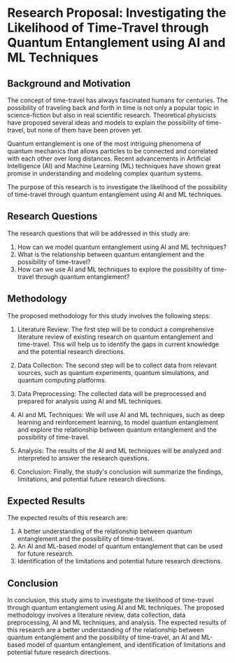 # Research Proposal: Investigating the Likelihood of Time-Travel through Quantum Entanglement using AI and ML Techniques

## Background and Motivation

The concept of time-travel has always fascinated humans for centuries. The possibility of traveling back and forth in time is not only a popular topic in science-fiction but also in real scientific research. Theoretical physicists have proposed several ideas and models to explain the possibility of time-travel, but none of them have been proven yet.

Quantum entanglement is one of the most intriguing phenomena of quantum mechanics that allows particles to be connected and correlated with each other over long distances. Recent advancements in Artificial Intelligence (AI) and Machine Learning (ML) techniques have shown great promise in understanding and modeling complex quantum systems. 

The purpose of this research is to investigate the likelihood of the possibility of time-travel through quantum entanglement using AI and ML techniques. 

## Research Questions

The research questions that will be addressed in this study are:

1. How can we model quantum entanglement using AI and ML techniques?
2. What is the relationship between quantum entanglement and the possibility of time-travel?
3. How can we use AI and ML techniques to explore the possibility of time-travel through quantum entanglement?

## Methodology

The proposed methodology for this study involves the following steps:

1. Literature Review: The first step will be to conduct a comprehensive literature review of existing research on quantum entanglement and time-travel. This will help us to identify the gaps in current knowledge and the potential research directions.

2. Data Collection: The second step will be to collect data from relevant sources, such as quantum experiments, quantum simulations, and quantum computing platforms. 

3. Data Preprocessing: The collected data will be preprocessed and prepared for analysis using AI and ML techniques. 

4. AI and ML Techniques: We will use AI and ML techniques, such as deep learning and reinforcement learning, to model quantum entanglement and explore the relationship between quantum entanglement and the possibility of time-travel.

5. Analysis: The results of the AI and ML techniques will be analyzed and interpreted to answer the research questions.

6. Conclusion: Finally, the study's conclusion will summarize the findings, limitations, and potential future research directions.

## Expected Results

The expected results of this research are:

1. A better understanding of the relationship between quantum entanglement and the possibility of time-travel.
2. An AI and ML-based model of quantum entanglement that can be used for future research.
3. Identification of the limitations and potential future research directions.

## Conclusion

In conclusion, this study aims to investigate the likelihood of time-travel through quantum entanglement using AI and ML techniques. The proposed methodology involves a literature review, data collection, data preprocessing, AI and ML techniques, and analysis. The expected results of this research are a better understanding of the relationship between quantum entanglement and the possibility of time-travel, an AI and ML-based model of quantum entanglement, and identification of limitations and potential future research directions.
